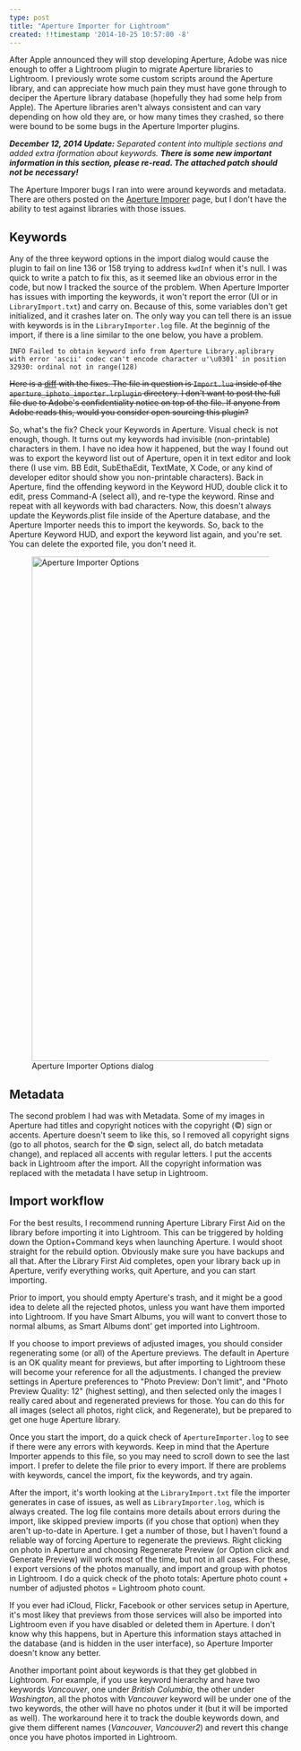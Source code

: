 ```yaml
---
type: post
title: "Aperture Importer for Lightroom"
created: !!timestamp '2014-10-25 10:57:00 -8'
---
```

After Apple announced they will stop developing Aperture, Adobe was nice enough to offer a Lightroom plugin to migrate Aperture libraries to Lightroom. I previously wrote some custom scripts around the Aperture library, and can appreciate how much pain they must have gone through to deciper the Aperture library database (hopefully they had some help from Apple). The Aperture libraries aren't always consistent and can vary depending on how old they are, or how many times they crashed, so there were bound to be some bugs in the Aperture Importer plugins.

_**December 12, 2014 Update:** Separated content into multiple sections and added extra iformation about keywords. **There is some new important information in this section, please re-read. The attached patch should not be necessary!**_

The Aperture Imporer bugs I ran into were around keywords and metadata. There are others posted on the [Aperture Imporer](https://creative.adobe.com/addons/products/3213) page, but I don't have the ability to test against libraries with those issues.

## Keywords
Any of the three keyword options in the import dialog would cause the plugin to fail on line 136 or 158 trying to address `kwdInf` when it's null. I was quick to write a patch to fix this, as it seemed like an obvious error in the code, but now I tracked the source of the problem. When Aperture Importer has issues with importing the keywords, it won't report the error (UI or in `LibraryImport.txt`) and carry on. Because of this, some variables don't get initialized, and it crashes later on. The only way you can tell there is an issue with keywords is in the `LibraryImporter.log` file. At the beginnig of the import, if there is a line similar to the one below, you have a problem.
    
    INFO Failed to obtain keyword info from Aperture Library.aplibrary with error 'ascii' codec can't encode character u'\u0301' in position 32930: ordinal not in range(128)
    
<del>Here is a [diff](https://gist.github.com/mayo/ce524ed1205e67cb5945) with the fixes. The file in question is `Import.lua` inside of the `aperture_iphoto_importer.lrplugin` directory. I don't want to post the full file due to Adobe's confidentiality notice on top of the file. If anyone from Adobe reads this, would you consider open sourcing this plugin?</del>

So, what's the fix? Check your Keywords in Aperture. Visual check is not enough, though. It turns out my keywords had invisible (non-printable) characters in them. I have no idea how it happened, but the way I found out was to export the keyword list out of Aperture, open it in text editor and look there (I use vim. BB Edit, SubEthaEdit, TextMate, X Code, or any kind of developer editor should show you non-printable characters). Back in Aperture, find the offending keyword in the Keyword HUD, double click it to edit, press Command-A (select all), and re-type the keyword. Rinse and repeat with all keywords with bad characters. Now, this doesn't always update the Keywords.plist file inside of the Aperture database, and the Aperture Importer needs this to import the keywords. So, back to the Aperture Keyword HUD, and export the keyword list again, and you're set. You can delete the exported file, you don't need it.

<figure>
  <a href="/media/images/blog/2014/10/aperture-importer/dialog.png"><img src="/media/images/blog/2014/10/aperture-importer/dialog.png" title="Aperture Importer Options" width="900"/></a>
  <figcaption>Aperture Importer Options dialog</figcaption>
</figure>

## Metadata

The second problem I had was with Metadata. Some of my images in Aperture had titles and copyright notices with the copyright (&copy;) sign or accents. Aperture doesn't seem to like this, so I removed all copyright signs (go to all photos, search for the &copy; sign, select all, do batch metadata change), and replaced all accents with regular letters. I put the accents back in Lightroom after the import. All the copyright information was replaced with the metadata I have setup in Lightroom.

## Import workflow

For the best results, I recommend running Aperture Library First Aid on the library before importing it into Lightroom. This can be triggered by holding down the Option+Command keys when launching Aperture. I would shoot straight for the rebuild option. Obviously make sure you have backups and all that. After the Library First Aid completes, open your library back up in Aperture, verify everything works, quit Aperture, and you can start importing.

Prior to import, you should empty Aperture's trash, and it might be a good idea to delete all the rejected photos, unless you want have them imported into Lightroom. If you have Smart Albums, you will want to convert those to normal albums, as Smart Albums dont' get imported into Lightroom.

If you choose to import previews of adjusted images, you should consider regenerating some (or all) of the Aperture previews. The default in Aperture is an OK quality meant for previews, but after importing to Lightroom these will become your reference for all the adjustments. I changed the preview settings in Aperture preferences to "Photo Preview: Don't limit", and "Photo Preview Quality: 12" (highest setting), and then selected only the images I really cared about and regenerated previews for those. You can do this for all images (select all photos, right click, and Regenerate), but be prepared to get one huge Aperture library.

Once you start the import, do a quick check of `ApertureImporter.log` to see if there were any errors with keywords. Keep in mind that the Aperture Importer appends to this file, so you may need to scroll down to see the last import. I prefer to delete the file prior to every import. If there are problems with keywords, cancel the import, fix the keywords, and try again.

After the import, it's worth looking at the `LibraryImport.txt` file the importer generates in case of issues, as well as `LibraryImporter.log`, which is always created. The log file contains more details about errors during the import, like skipped preview imports (if you chose that option) when they aren't up-to-date in Aperture. I get a number of those, but I haven't found a reliable way of forcing Aperture to regenerate the previews. Right clicking on photo in Aperture and choosing Regenerate Preview (or Option click and Generate Preview) will work most of the time, but not in all cases. For these, I export versions of the photos manually, and import and group with photos in Lightroom. I do a quick check of the photo totals: Aperture photo count + number of adjusted photos = Lightroom photo count.

If you ever had iCloud, Flickr, Facebook or other services setup in Aperture, it's most likey that previews from those services will also be imported into Lightroom even if you have disabled or deleted them in Aperture. I don't know why this happens, but in Aperture this information stays attached in the database (and is hidden in the user interface), so Aperture Importer doesn't know any better.

Another important point about keywords is that they get globbed in Lightroom. For example, if you use keyword hierarchy and have two keywords *Vancouver*, one under *British Columbia*, the other under *Washington*, all the photos with *Vancouver* keyword will be under one of the two keywords, the other will have no photos under it (but it will be imported as well). The workaround here it to track the double keywords down, and give them different names (*Vancouver*, *Vancouver2*) and revert this change once you have photos imported in Lightroom.

